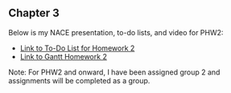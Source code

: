 ## Chapter 3
Below is my NACE presentation, to-do lists, and video for PHW2:
* [Link to To-Do List for Homework 2](https://cuny-my.sharepoint.com/:x:/g/personal/heidi_lunavicuna21_qmail_cuny_edu/EfdKVL2-kblJqzK72GZSVmcBfZ52y_UKMvidY1UcjacLEA?e=5pO4Ga)
* [Link to Gantt Homework 2](https://cuny-my.sharepoint.com/:x:/g/personal/heidi_lunavicuna21_qmail_cuny_edu/EbtUFRneT-NDhXl4F6_yrXQBoVyNF7wAH9LJxI9Ze2VSyQ?e=ecRon0)

Note: For PHW2 and onward, I have been assigned group 2 and assignments will be completed as a group.

